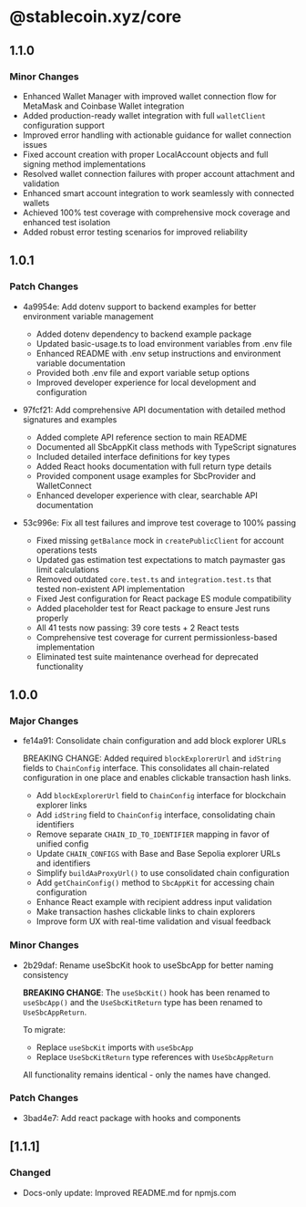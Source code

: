 # @stablecoin.xyz/core

## 1.1.0

### Minor Changes

- Enhanced Wallet Manager with improved wallet connection flow for MetaMask and Coinbase Wallet integration
- Added production-ready wallet integration with full `walletClient` configuration support
- Improved error handling with actionable guidance for wallet connection issues
- Fixed account creation with proper LocalAccount objects and full signing method implementations
- Resolved wallet connection failures with proper account attachment and validation
- Enhanced smart account integration to work seamlessly with connected wallets
- Achieved 100% test coverage with comprehensive mock coverage and enhanced test isolation
- Added robust error testing scenarios for improved reliability

## 1.0.1

### Patch Changes

- 4a9954e: Add dotenv support to backend examples for better environment variable management

  - Added dotenv dependency to backend example package
  - Updated basic-usage.ts to load environment variables from .env file
  - Enhanced README with .env setup instructions and environment variable documentation
  - Provided both .env file and export variable setup options
  - Improved developer experience for local development and configuration

- 97fcf21: Add comprehensive API documentation with detailed method signatures and examples

  - Added complete API reference section to main README
  - Documented all SbcAppKit class methods with TypeScript signatures
  - Included detailed interface definitions for key types
  - Added React hooks documentation with full return type details
  - Provided component usage examples for SbcProvider and WalletConnect
  - Enhanced developer experience with clear, searchable API documentation

- 53c996e: Fix all test failures and improve test coverage to 100% passing

  - Fixed missing `getBalance` mock in `createPublicClient` for account operations tests
  - Updated gas estimation test expectations to match paymaster gas limit calculations
  - Removed outdated `core.test.ts` and `integration.test.ts` that tested non-existent API implementation
  - Fixed Jest configuration for React package ES module compatibility
  - Added placeholder test for React package to ensure Jest runs properly
  - All 41 tests now passing: 39 core tests + 2 React tests
  - Comprehensive test coverage for current permissionless-based implementation
  - Eliminated test suite maintenance overhead for deprecated functionality

## 1.0.0

### Major Changes

- fe14a91: Consolidate chain configuration and add block explorer URLs

  BREAKING CHANGE: Added required `blockExplorerUrl` and `idString` fields to `ChainConfig` interface. This consolidates all chain-related configuration in one place and enables clickable transaction hash links.

  - Add `blockExplorerUrl` field to `ChainConfig` interface for blockchain explorer links
  - Add `idString` field to `ChainConfig` interface, consolidating chain identifiers
  - Remove separate `CHAIN_ID_TO_IDENTIFIER` mapping in favor of unified config
  - Update `CHAIN_CONFIGS` with Base and Base Sepolia explorer URLs and identifiers
  - Simplify `buildAaProxyUrl()` to use consolidated chain configuration
  - Add `getChainConfig()` method to `SbcAppKit` for accessing chain configuration
  - Enhance React example with recipient address input validation
  - Make transaction hashes clickable links to chain explorers
  - Improve form UX with real-time validation and visual feedback

### Minor Changes

- 2b29daf: Rename useSbcKit hook to useSbcApp for better naming consistency

  **BREAKING CHANGE**: The `useSbcKit()` hook has been renamed to `useSbcApp()` and the `UseSbcKitReturn` type has been renamed to `UseSbcAppReturn`.

  To migrate:

  - Replace `useSbcKit` imports with `useSbcApp`
  - Replace `UseSbcKitReturn` type references with `UseSbcAppReturn`

  All functionality remains identical - only the names have changed.

### Patch Changes

- 3bad4e7: Add react package with hooks and components

## [1.1.1]
### Changed
- Docs-only update: Improved README.md for npmjs.com

